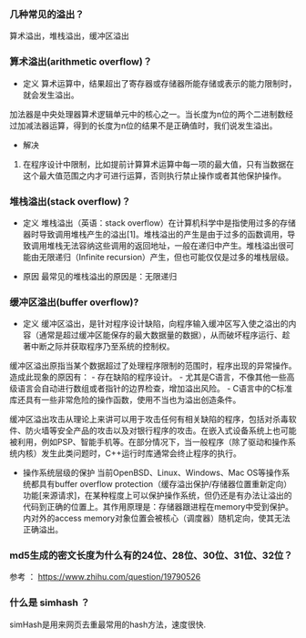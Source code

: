 ### 几种常见的溢出？
算术溢出，堆栈溢出，缓冲区溢出

### 算术溢出(arithmetic overflow)？
- 定义
算术运算中，结果超出了寄存器或存储器所能存储或表示的能力限制时，就会发生溢出。

加法器是中央处理器算术逻辑单元中的核心之一。当长度为n位的两个二进制数经过加减法器运算，得到的长度为n位的结果不是正确值时，我们说发生溢出。


- 解决
1. 在程序设计中限制，比如提前计算算术运算中每一项的最大值，只有当数据在这个最大值范围之内才可进行运算，否则执行禁止操作或者其他保护操作。


### 堆栈溢出(stack overflow)？
- 定义
堆栈溢出（英语：stack overflow）在计算机科学中是指使用过多的存储器时导致调用堆栈产生的溢出[1]。堆栈溢出的产生是由于过多的函数调用，导致调用堆栈无法容纳这些调用的返回地址，一般在递归中产生。堆栈溢出很可能由无限递归（Infinite recursion）产生，但也可能仅仅是过多的堆栈层级。

- 原因
最常见的堆栈溢出的原因是：无限递归

### 缓冲区溢出(buffer overflow)?
- 定义
缓冲区溢出，是针对程序设计缺陷，向程序输入缓冲区写入使之溢出的内容（通常是超过缓冲区能保存的最大数据量的数据），从而破坏程序运行、趁著中断之际并获取程序乃至系统的控制权。

缓冲区溢出原指当某个数据超过了处理程序限制的范围时，程序出现的异常操作。造成此现象的原因有：
	- 存在缺陷的程序设计。
	- 尤其是C语言，不像其他一些高级语言会自动进行数组或者指针的边界检查，增加溢出风险。
	- C语言中的C标准库还具有一些非常危险的操作函数，使用不当也为溢出创造条件。

缓冲区溢出攻击从理论上来讲可以用于攻击任何有相关缺陷的程序，包括对杀毒软件、防火墙等安全产品的攻击以及对银行程序的攻击。在嵌入式设备系统上也可能被利用，例如PSP、智能手机等。在部分情况下，当一般程序（除了驱动和操作系统内核）发生此类问题时，C++运行时库通常会终止程序的执行。

- 操作系统层级的保护
当前OpenBSD、Linux、Windows、Mac OS等操作系统都具有buffer overflow protection（缓存溢出保护/存储器位置重新定向）功能[来源请求]，在某种程度上可以保护操作系统，但仍还是有办法让溢出的代码到正确的位置上。其作用原理是：存储器跟进程在memory中受到保护。内对外的access memory对象位置会被核心（调度器）随机定向，使其无法正确溢出。

### md5生成的密文长度为什么有的24位、28位、30位、31位、32位？
参考 ： https://www.zhihu.com/question/19790526

### 什么是 simhash ？
simHash是用来网页去重最常用的hash方法，速度很快.

